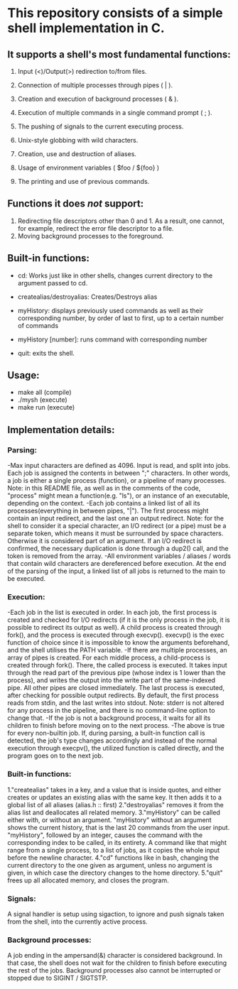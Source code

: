 # This repository consists of a simple shell implementation in C.

		
## It supports a shell's most fundamental functions:

1. Input (<)/Output(>) redirection to/from files.
 
2. Connection of multiple processes through pipes ( | ).
 
3. Creation and execution of background processes ( & ).
 
4. Execution of multiple commands in a single command prompt ( ; ).
 
5. The pushing of signals to the current executing process.
 
6. Unix-style globbing with wild characters.
 
7. Creation, use and destruction of aliases.

8. Usage of environment variables ( $foo / ${foo} )

9. The printing and use of previous commands.

## Functions it does *not* support:
1. Redirecting file descriptors other than 0 and 1. As a result, one cannot, for example, redirect the error file descriptor to a file.
2. Moving background processes to the foreground.

## Built-in functions:
- cd: 
	Works just like in other shells, changes current directory to the argument passed to cd.

- createalias/destroyalias: 
	Creates/Destroys alias

- myHistory: 
	displays previously used commands as well as their corresponding number, by order of last to first, up to a certain number of commands

- myHistory [number]: 
	runs command with corresponding number

- quit: 
	exits the shell.

## Usage:  	
- make all (compile)
- ./mysh (execute)
- make run (execute)	

## Implementation details:
### Parsing:
-Max input characters are defined as 4096. Input is read, and split into jobs. Each job is assigned the contents in between ";" characters. In other words, a job is either a single process (function), or a pipeline of many processes. Note: in this README file, as well as in the comments of the code, "process" might mean a function(e.g. "ls"), or an instance of an executable, depending on the context.
-Each job contains a linked list of all its processes(everything in between pipes, "|"). The first process might contain an input redirect, and the last one an output redirect. Note: for the shell to consider it a special character, an I/O redirect (or a pipe) must be a separate token, which means it must be surrounded by space characters. Otherwise it is considered part of an argument. If an I/O redirect is confirmed, the necessary duplication is done through a dup2() call, and the token is removed from the array.
-All environment variables / aliases / words that contain wild characters are dereferenced before execution. At the end of the parsing of the input, a linked list of all jobs is returned to the main to be executed.

### Execution:
-Each job in the list is executed in order. In each job, the first process is created and checked for I/O redirects (if it is the only process in the job, it is possible to redirect its output as well). A child process is created through fork(), and the process is executed through execvp(). execvp() is the exec function of choice since it is impossible to know the arguments beforehand, and the shell utilises the PATH variable.
-If there are multiple processes, an array of pipes is created. For each middle process, a child-process is created through fork(). There, the called process is executed. It takes input through the read part of the previous pipe (whose index is 1 lower than the process), and writes the output into the write part of the same-indexed pipe. All other pipes are closed immediately. The last process is executed, after checking for possible output redirects. By default, the first process reads from stdin, and the last writes into stdout. Note: stderr is not altered for any process in the pipeline, and there is no command-line option to change that.
-If the job is not a background process, it waits for all its children to finish before moving on to the next process.
-The above is true for every non-builtin job. If, during parsing, a built-in function call is detected, the job's type changes accordingly and instead of the normal execution through execpv(), the utilized function is called directly, and the program goes on to the next job.

### Built-in functions:
1."createalias" takes in a key, and a value that is inside quotes, and either creates or updates an existing alias with the same key. It then adds it to a global list of all aliases (alias.h :: first)
2."destroyalias" removes it from the alias list and deallocates all related memory.
3."myHistory" can be called either with, or without an argument. "myHistory" without an argument shows the current history, that is the last 20 commands from the user input. "myHistory", followed by an integer, causes the command with the corresponding index to be called, in its entirety. A command like that might range from a single process, to a list of jobs, as it copies the whole input before the newline character.
4."cd" functions like in bash, changing the current directory to the one given as argument, unless no argument is given, in which case the directory changes to the home directory.
5."quit" frees up all allocated memory, and closes the program.

### Signals:
A signal handler is setup using sigaction, to ignore and push signals taken from the shell, into the currently active process.

### Background processes:
A job ending in the ampersand(&) character is considered background. In that case, the shell does not wait for the children to finish before executing the rest of the jobs. Background processes also cannot be interrupted or stopped due to SIGINT / SIGTSTP.







	
	


	

